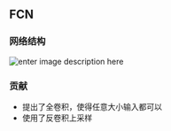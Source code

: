 
## FCN  
### 网络结构     

![enter image description here](https://lh3.googleusercontent.com/6VjKgbGTSea806JCBY-IfqOaSdCxzdmtBU9Cpf0rGIhfm_cotyLFcKaXdmKAv4CjP-b7cHhZyIu4)    

### 贡献  
- 提出了全卷积，使得任意大小输入都可以   
- 使用了反卷积上采样
<!--stackedit_data:
eyJoaXN0b3J5IjpbMTgxNDAwMTIyOCwxMzc5OTY1NjAzLDgxOD
EyMzI4N119
-->